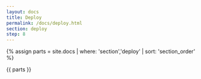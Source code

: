 ```yaml
---
layout: docs
title: Deploy
permalink: /docs/deploy.html
section: deploy
step: 8
---
```


{% assign parts = site.docs | where: 'section','deploy' | sort: 'section_order' %}

{{ parts }}